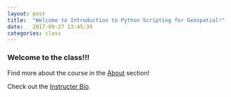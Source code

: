 ```yaml
---
layout: post
title:  "Welcome to Introduction to Python Scripting for Geospatial!"
date:   2017-09-27 13:45:39
categories: class
---
```


### Welcome to the class!!!

Find more about the course in the [About](/about) section!

Check out the [Instructer Bio](https://commons.pratt.edu/savi/danny-sheehan/).